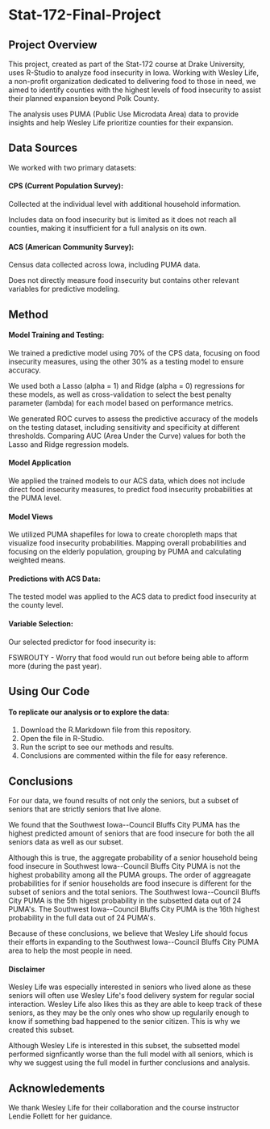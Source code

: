# Stat-172-Final-Project

## Project Overview
This project, created as part of the Stat-172 course at Drake University, uses R-Studio to analyze food insecurity in Iowa. Working with Wesley Life, a non-profit organization dedicated to delivering food to those in need, we aimed to identify counties with the highest levels of food insecurity to assist their planned expansion beyond Polk County.

The analysis uses PUMA (Public Use Microdata Area) data to provide insights and help Wesley Life prioritize counties for their expansion.

## Data Sources
We worked with two primary datasets:

#### CPS (Current Population Survey):
Collected at the individual level with additional household information.

Includes data on food insecurity but is limited as it does not reach all counties, making it insufficient for a full analysis on its own.

#### ACS (American Community Survey):
Census data collected across Iowa, including PUMA data.

Does not directly measure food insecurity but contains other relevant variables for predictive modeling.

## Method
#### Model Training and Testing:
We trained a predictive model using 70% of the CPS data, focusing on food insecurity measures, using the other 30% as a testing model to ensure accuracy.

We used both a Lasso (alpha = 1) and Ridge (alpha = 0) regressions for these models, as well as cross-validation to select the best penalty parameter (lambda) for each model based on performance metrics.

We generated ROC curves to assess the predictive accuracy of the models on the testing dataset, including sensitivity and specificity at different thresholds. Comparing AUC (Area Under the Curve) values for both the Lasso and Ridge regression models.

#### Model Application
We applied the trained models to our ACS data, which does not include direct food insecurity measures, to predict food insecurity probabilities at the PUMA level.

#### Model Views
We utilized PUMA shapefiles for Iowa to create choropleth maps that visualize food insecurity probabilities. Mapping overall probabilities and focusing on the elderly population, grouping by PUMA and calculating weighted means.

#### Predictions with ACS Data:
The tested model was applied to the ACS data to predict food insecurity at the county level.

#### Variable Selection:
Our selected predictor for food insecurity is:

FSWROUTY - Worry that food would run out before being able to afform more (during the past year).

## Using Our Code
#### To replicate our analysis or to explore the data:
1. Download the R.Markdown file from this repository.
2. Open the file in R-Studio.
3. Run the script to see our methods and results.
4. Conclusions are commented within the file for easy reference.

## Conclusions
For our data, we found results of not only the seniors, but a subset of seniors that are strictly seniors that live alone.

We found that the Southwest Iowa--Council Bluffs City PUMA has the highest predicted amount of seniors that are food insecure for both the all seniors data as well as our subset.

Although this is true, the aggregate probability of a senior household being food insecure in Southwest Iowa--Council Bluffs City PUMA is not the highest probability among all the PUMA groups. The order of aggreagate probabilities for if senior households are food insecure is different for the subset of seniors and the total seniors. The Southwest Iowa--Council Bluffs City PUMA is the 5th higest probability in the subsetted data out of 24 PUMA's. The Southwest Iowa--Council Bluffs City PUMA is the 16th highest probability in the full data out of 24 PUMA's.

Because of these conclusions, we believe that Wesley Life should focus their efforts in expanding to the Southwest Iowa--Council Bluffs City PUMA area to help the most people in need.

#### Disclaimer
Wesley Life was especially interested in seniors who lived alone as these seniors will often use Wesley Life's food delivery system for regular social interaction. Wesley Life also likes this as they are able to keep track of these seniors, as they may be the only ones who show up regularily enough to know if something bad happened to the senior citizen. This is why we created this subset.

Although Wesley Life is interested in this subset, the subsetted model performed signficantly worse than the full model with all seniors, which is why we suggest using the full model in further conclusions and analysis.

## Acknowledements
We thank Wesley Life for their collaboration and the course instructor Lendie Follett for her guidance.
